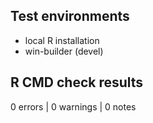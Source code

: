 ## Test environments
* local R installation
* win-builder (devel)

## R CMD check results

0 errors | 0 warnings | 0 notes
